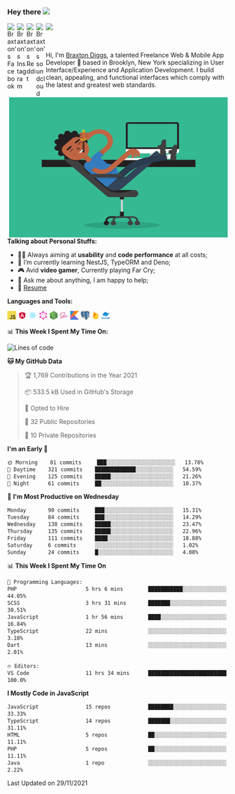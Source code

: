 ### Hey there <img src="https://media.giphy.com/media/hvRJCLFzcasrR4ia7z/giphy.gif" width="25px">
<a href="https://www.facebook.com/BiggDiggz">
  <img align="left" alt="Braxton's Facebook" width="22px" src="https://cdn.jsdelivr.net/npm/simple-icons@v3/icons/facebook.svg" />
</a>
<a href="http://instagram.com/biggdiggz">
  <img align="left" alt="Braxton's Instagram" width="22px" src="https://cdn.jsdelivr.net/npm/simple-icons@v3/icons/instagram.svg" />
</a>
<a href="https://reddit.com/user/BiggDiggz/">
  <img align="left" alt="Braxton's Reddit" width="22px" src="https://cdn.jsdelivr.net/npm/simple-icons@v3/icons/reddit.svg" />
</a>
<a href="https://soundcloud.com/braxton-diggs">
  <img align="left" alt="Braxton's soundcloud" width="22px" src="https://cdn.jsdelivr.net/npm/simple-icons@v3/icons/soundcloud.svg" />
</a>

![](https://visitor-badge.glitch.me/badge?page_id=braxtondiggs.braxtondiggs)

<br />

Hi, I'm [Braxton Diggs](https://braxtondiggs.com/), a talented Freelance Web & Mobile App Developer 🚀 based in Brooklyn, New York specializing in User Interface/Experience and Application Development. I build clean, appealing, and functional interfaces which comply with the latest and greatest web standards.

  <img align="right" alt="GIF" src="https://github.com/braxtondiggs/braxtondiggs/blob/master/coder.gif?raw=true" width="500" height="320" />
  
**Talking about Personal Stuffs:**

- 🧑‍💻 Always aiming at **usability** and **code performance** at all costs;
- 🌱 I’m currently learning NestJS, TypeORM and Deno;
- 🎮 Avid **video gamer**, Currently playing Far Cry;
- 💬 Ask me about anything, I am happy to help;
- 📝 [Resume](https://braxtondiggs.com/assets/resume/braxton-diggs.pdf)

**Languages and Tools:**  

<code><img height="20" src="https://raw.githubusercontent.com/github/explore/80688e429a7d4ef2fca1e82350fe8e3517d3494d/topics/javascript/javascript.png"></code>
<code><img height="20" src="https://raw.githubusercontent.com/github/explore/80688e429a7d4ef2fca1e82350fe8e3517d3494d/topics/angular/angular.png"></code>
<code><img height="20" src="https://raw.githubusercontent.com/github/explore/80688e429a7d4ef2fca1e82350fe8e3517d3494d/topics/react/react.png"></code>
<code><img height="20" src="https://raw.githubusercontent.com/github/explore/5c058a388828bb5fde0bcafd4bc867b5bb3f26f3/topics/graphql/graphql.png"></code>
<code><img height="20" src="https://raw.githubusercontent.com/github/explore/80688e429a7d4ef2fca1e82350fe8e3517d3494d/topics/nodejs/nodejs.png"></code>
<code><img height="20" src="https://raw.githubusercontent.com/github/explore/80688e429a7d4ef2fca1e82350fe8e3517d3494d/topics/sass/sass.png"></code>
<code><img height="20" src="https://raw.githubusercontent.com/github/explore/80688e429a7d4ef2fca1e82350fe8e3517d3494d/topics/kotlin/kotlin.png"></code>
<code><img height="20" src="https://raw.githubusercontent.com/github/explore/80688e429a7d4ef2fca1e82350fe8e3517d3494d/topics/postgresql/postgresql.png"></code>
<code><img height="20" src="https://raw.githubusercontent.com/github/explore/80688e429a7d4ef2fca1e82350fe8e3517d3494d/topics/firebase/firebase.png"></code>
<code><img height="20" src="https://raw.githubusercontent.com/github/explore/80688e429a7d4ef2fca1e82350fe8e3517d3494d/topics/docker/docker.png"></code>

📊 **This Week I Spent My Time On:**
<!--START_SECTION:waka-->
![Lines of code](https://img.shields.io/badge/From%20Hello%20World%20I%27ve%20Written-2.8%20million%20lines%20of%20code-blue)

**🐱 My GitHub Data** 

> 🏆 1,769 Contributions in the Year 2021
 > 
> 📦 533.5 kB Used in GitHub's Storage 
 > 
> 💼 Opted to Hire
 > 
> 📜 32 Public Repositories 
 > 
> 🔑 10 Private Repositories  
 > 
**I'm an Early 🐤** 

```text
🌞 Morning    81 commits     ███░░░░░░░░░░░░░░░░░░░░░░   13.78% 
🌆 Daytime    321 commits    █████████████░░░░░░░░░░░░   54.59% 
🌃 Evening    125 commits    █████░░░░░░░░░░░░░░░░░░░░   21.26% 
🌙 Night      61 commits     ██░░░░░░░░░░░░░░░░░░░░░░░   10.37%

```
📅 **I'm Most Productive on Wednesday** 

```text
Monday       90 commits     ███░░░░░░░░░░░░░░░░░░░░░░   15.31% 
Tuesday      84 commits     ███░░░░░░░░░░░░░░░░░░░░░░   14.29% 
Wednesday    138 commits    █████░░░░░░░░░░░░░░░░░░░░   23.47% 
Thursday     135 commits    █████░░░░░░░░░░░░░░░░░░░░   22.96% 
Friday       111 commits    ████░░░░░░░░░░░░░░░░░░░░░   18.88% 
Saturday     6 commits      ░░░░░░░░░░░░░░░░░░░░░░░░░   1.02% 
Sunday       24 commits     █░░░░░░░░░░░░░░░░░░░░░░░░   4.08%

```


📊 **This Week I Spent My Time On** 

```text
💬 Programming Languages: 
PHP                      5 hrs 6 mins        ███████████░░░░░░░░░░░░░░   44.05% 
SCSS                     3 hrs 31 mins       ███████░░░░░░░░░░░░░░░░░░   30.51% 
JavaScript               1 hr 56 mins        ████░░░░░░░░░░░░░░░░░░░░░   16.84% 
TypeScript               22 mins             ░░░░░░░░░░░░░░░░░░░░░░░░░   3.18% 
Dart                     13 mins             ░░░░░░░░░░░░░░░░░░░░░░░░░   2.01%

🔥 Editors: 
VS Code                  11 hrs 34 mins      █████████████████████████   100.0%

```

**I Mostly Code in JavaScript** 

```text
JavaScript               15 repos            ████████░░░░░░░░░░░░░░░░░   33.33% 
TypeScript               14 repos            ███████░░░░░░░░░░░░░░░░░░   31.11% 
HTML                     5 repos             ██░░░░░░░░░░░░░░░░░░░░░░░   11.11% 
PHP                      5 repos             ██░░░░░░░░░░░░░░░░░░░░░░░   11.11% 
Java                     1 repo              ░░░░░░░░░░░░░░░░░░░░░░░░░   2.22%

```



 Last Updated on 29/11/2021
<!--END_SECTION:waka-->
